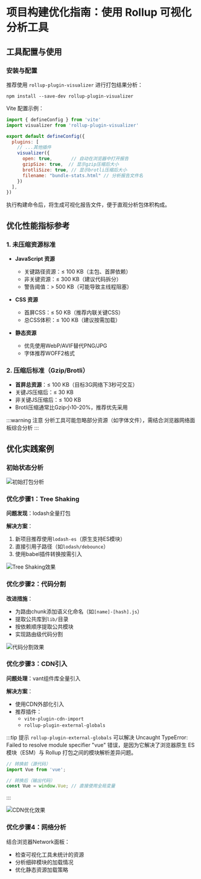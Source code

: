 # 项目构建优化指南：使用 Rollup 可视化分析工具

## 工具配置与使用

### 安装与配置

推荐使用 `rollup-plugin-visualizer` 进行打包结果分析：

```shell
npm install --save-dev rollup-plugin-visualizer
```

Vite 配置示例：

```javascript
import { defineConfig } from 'vite'
import visualizer from 'rollup-plugin-visualizer'

export default defineConfig({
  plugins: [
    // ...其他插件
    visualizer({
      open: true,       // 自动在浏览器中打开报告
      gzipSize: true,  // 显示gzip压缩后大小
      brotliSize: true, // 显示brotli压缩后大小
      filename: "bundle-stats.html" // 分析报告文件名
    })
  ],
})
```

执行构建命令后，将生成可视化报告文件，便于直观分析包体积构成。

## 优化性能指标参考

### 1. 未压缩资源标准

- **JavaScript 资源**
    - 关键路径资源：≤ 100 KB（主包、首屏依赖）
    - 非关键资源：≤ 300 KB（建议代码拆分）
    - 警告阈值：> 500 KB（可能导致主线程阻塞）

- **CSS 资源**
    - 首屏CSS：≤ 50 KB（推荐内联关键CSS）
    - 总CSS体积：≤ 100 KB（建议按需加载）

- **静态资源**
    - 优先使用WebP/AVIF替代PNG/JPG
    - 字体推荐WOFF2格式

### 2. 压缩后标准（Gzip/Brotli）

- **首屏总资源**：≤ 100 KB（目标3G网络下3秒可交互）
- 关键JS压缩后：≤ 30 KB
- 非关键JS压缩后：≤ 100 KB
- Brotli压缩通常比Gzip小10-20%，推荐优先采用

:::warning 注意
分析工具可能忽略部分资源（如字体文件），需结合浏览器网络面板综合分析
:::

## 优化实践案例

### 初始状态分析
![初始打包分析](https://img.souche.com/bolt/lXkqsEEcg3kvO6odjlhkN/a6f3127413abb04f78d05b8651c94034.jpg)

### 优化步骤1：Tree Shaking

**问题发现**：lodash全量打包

**解决方案**：
1. 新项目推荐使用`lodash-es`（原生支持ES模块）
2. 直接引用子路径（如`lodash/debounce`）
3. 使用babel插件转换按需引入

![Tree Shaking效果](https://img.souche.com/bolt/nXVsa74IbOQzna5yA2cxY/f8ee7a0e9d27a1f9b680b8fc88d12f7f.png)

### 优化步骤2：代码分割

**改进措施**：
- 为路由chunk添加语义化命名（如`[name]-[hash].js`）
- 提取公共库到`lib/`目录
- 按依赖顺序提取公共模块
- 实现路由级代码分割

![代码分割效果](https://img.souche.com/bolt/7qYpiCxqNTiYWQ50uLuKy/edf0a7a49b07ef0e865d7aa7aed73d4a.png)

### 优化步骤3：CDN引入

**问题处理**：vant组件库全量引入

**解决方案**：
- 使用CDN外部化引入
- 推荐插件：
    - `vite-plugin-cdn-import`
    - `rollup-plugin-external-globals`

:::tip 提示
`rollup-plugin-external-globals` 可以解决 Uncaught TypeError: Failed to resolve module specifier "vue" 错误，是因为它解决了浏览器原生 ES 模块（ESM）与 Rollup 打包之间的模块解析差异问题。

```js
// 转换前（源代码）
import Vue from 'vue';

// 转换后（输出代码）
const Vue = window.Vue; // 直接使用全局变量
```
:::

![CDN优化效果](https://img.souche.com/bolt/REHXJzWmFEJWsEo5XPjOi/358838798fdf1a3ba0fa899f499f35af.png)

### 优化步骤4：网络分析

结合浏览器Network面板：
- 检查可视化工具未统计的资源
- 分析细碎模块的加载情况
- 优化静态资源加载策略